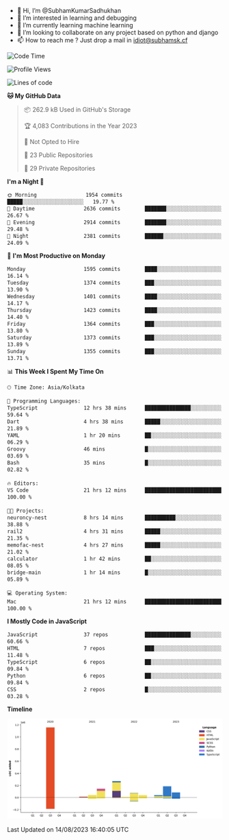 - 👋 Hi, I’m @SubhamKumarSadhukhan
- 👀 I’m interested in learning and debugging
- 🌱 I’m currently learning machine learning
- 💞️ I’m looking to collaborate on any project based on python and django
- 📫 How to reach me ?
      Just drop a mail in idiot@subhamsk.cf

<!---
SubhamKumarSadhukhan/SubhamKumarSadhukhan is a ✨ special ✨ repository because its `README.md` (this file) appears on your GitHub profile.
You can click the Preview link to take a look at your changes.
--->


<!--START_SECTION:waka-->
![Code Time](http://img.shields.io/badge/Code%20Time-1%2C442%20hrs%2032%20mins-blue)

![Profile Views](http://img.shields.io/badge/Profile%20Views-10-blue)

![Lines of code](https://img.shields.io/badge/From%20Hello%20World%20I%27ve%20Written-2.0%20million%20lines%20of%20code-blue)

**🐱 My GitHub Data** 

> 📦 262.9 kB Used in GitHub's Storage 
 > 
> 🏆 4,083 Contributions in the Year 2023
 > 
> 🚫 Not Opted to Hire
 > 
> 📜 23 Public Repositories 
 > 
> 🔑 29 Private Repositories 
 > 
**I'm a Night 🦉** 

```text
🌞 Morning                1954 commits        █████░░░░░░░░░░░░░░░░░░░░   19.77 % 
🌆 Daytime                2636 commits        ███████░░░░░░░░░░░░░░░░░░   26.67 % 
🌃 Evening                2914 commits        ███████░░░░░░░░░░░░░░░░░░   29.48 % 
🌙 Night                  2381 commits        ██████░░░░░░░░░░░░░░░░░░░   24.09 % 
```
📅 **I'm Most Productive on Monday** 

```text
Monday                   1595 commits        ████░░░░░░░░░░░░░░░░░░░░░   16.14 % 
Tuesday                  1374 commits        ███░░░░░░░░░░░░░░░░░░░░░░   13.90 % 
Wednesday                1401 commits        ████░░░░░░░░░░░░░░░░░░░░░   14.17 % 
Thursday                 1423 commits        ████░░░░░░░░░░░░░░░░░░░░░   14.40 % 
Friday                   1364 commits        ███░░░░░░░░░░░░░░░░░░░░░░   13.80 % 
Saturday                 1373 commits        ███░░░░░░░░░░░░░░░░░░░░░░   13.89 % 
Sunday                   1355 commits        ███░░░░░░░░░░░░░░░░░░░░░░   13.71 % 
```


📊 **This Week I Spent My Time On** 

```text
🕑︎ Time Zone: Asia/Kolkata

💬 Programming Languages: 
TypeScript               12 hrs 38 mins      ███████████████░░░░░░░░░░   59.64 % 
Dart                     4 hrs 38 mins       █████░░░░░░░░░░░░░░░░░░░░   21.89 % 
YAML                     1 hr 20 mins        ██░░░░░░░░░░░░░░░░░░░░░░░   06.29 % 
Groovy                   46 mins             █░░░░░░░░░░░░░░░░░░░░░░░░   03.69 % 
Bash                     35 mins             █░░░░░░░░░░░░░░░░░░░░░░░░   02.82 % 

🔥 Editors: 
VS Code                  21 hrs 12 mins      █████████████████████████   100.00 % 

🐱‍💻 Projects: 
neuroncy-nest            8 hrs 14 mins       ██████████░░░░░░░░░░░░░░░   38.88 % 
rail2                    4 hrs 31 mins       █████░░░░░░░░░░░░░░░░░░░░   21.35 % 
memofac-nest             4 hrs 27 mins       █████░░░░░░░░░░░░░░░░░░░░   21.02 % 
calculator               1 hr 42 mins        ██░░░░░░░░░░░░░░░░░░░░░░░   08.05 % 
bridge-main              1 hr 14 mins        █░░░░░░░░░░░░░░░░░░░░░░░░   05.89 % 

💻 Operating System: 
Mac                      21 hrs 12 mins      █████████████████████████   100.00 % 
```

**I Mostly Code in JavaScript** 

```text
JavaScript               37 repos            ███████████████░░░░░░░░░░   60.66 % 
HTML                     7 repos             ███░░░░░░░░░░░░░░░░░░░░░░   11.48 % 
TypeScript               6 repos             ██░░░░░░░░░░░░░░░░░░░░░░░   09.84 % 
Python                   6 repos             ██░░░░░░░░░░░░░░░░░░░░░░░   09.84 % 
CSS                      2 repos             █░░░░░░░░░░░░░░░░░░░░░░░░   03.28 % 
```



**Timeline**

![Lines of Code chart](https://raw.githubusercontent.com/SubhamKumarSadhukhan/SubhamKumarSadhukhan/main/assets/bar_graph.png)


 Last Updated on 14/08/2023 16:40:05 UTC
<!--END_SECTION:waka-->
